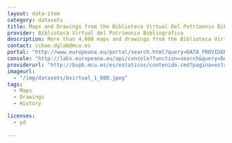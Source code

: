 ```yaml
---
layout: data-item
category: datasets
title: Maps and Drawings from the Biblioteca Virtual Del Patrimonio Bibliográfico
provider: Biblioteca Virtual del Patrimonio Bibliográfico
description: More than 4,000 maps and drawings from the Biblioteca Virtual del Patrimonio Bibliográfico. Spanish language.
contact: ccbae.dglab@mcu.es
portal: "http://www.europeana.eu/portal/search.html?query=DATA_PROVIDER:%22Biblioteca%20Virtual%20del%20Patrimonio%20Bibliogr%C3%A1fico%22&qf=TYPE:IMAGE" 
console: "http://labs.europeana.eu/api/console?function=search&query=DATA_PROVIDER:%22Biblioteca%20Virtual%20del%20Patrimonio%20Bibliogr%C3%A1fico%22&qf=TYPE:IMAGE"
providerurl: "http://bvpb.mcu.es/es/estaticos/contenido.cmd?pagina=estaticos/presentacion"
imageurl: 
  - "/img/datasets/bvirtual_1_800.jpeg"
tags:
  - Maps
  - Drawings
  - History

licenses:
  - pd  
      
---
```


